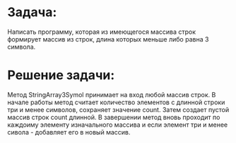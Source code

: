 # Задача:
Написать программу, которая из имеющегося массива строк формирует массив из строк, длина которых меньше либо равна 3 символа.
# Решение задачи:
Метод StringArray3Symol принимает на вход любой массив строк.
В начале работы метод считает количество элементов с длинной строки три и менее символов, сохраняет значение count.
Затем создает пустой массив строк count длинной.
В завершении метод вновь проходит по каждоиму элементу изначального массива и если элемент три и менее сивола - добавляет его в новый массив. 